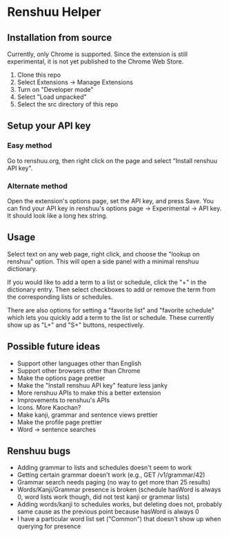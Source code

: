 # Renshuu Helper

## Installation from source

Currently, only Chrome is supported. Since the extension is still experimental,
it is not yet published to the Chrome Web Store.

1. Clone this repo
1. Select Extensions -> Manage Extensions
1. Turn on "Developer mode"
1. Select "Load unpacked"
1. Select the src directory of this repo

## Setup your API key

### Easy method

Go to renshuu.org, then right click on the page and select "Install renshuu API
key".

### Alternate method

Open the extension's options page, set the API key, and press Save. You can
find your API key in renshuu's options page -> Experimental -> API key. It
should look like a long hex string.

## Usage

Select text on any web page, right click, and choose the "lookup on renshuu"
option. This will open a side panel with a minimal renshuu dictionary.

If you would like to add a term to a list or schedule, click the "+" in the
dictionary entry. Then select checkboxes to add or remove the term from the
corresponding lists or schedules.

There are also options for setting a "favorite list" and "favorite schedule"
which lets you quickly add a term to the list or schedule. These currently show
up as "L+" and "S+" buttons, respectively.

## Possible future ideas

* Support other languages other than English
* Support other browsers other than Chrome
* Make the options page prettier
* Make the "Install renshuu API key" feature less janky
* More renshuu APIs to make this a better extension
* Improvements to renshuu's APIs
* Icons. More Kaochan?
* Make kanji, grammar and sentence views prettier
* Make the profile page prettier
* Word -> sentence searches

## Renshuu bugs

* Adding grammar to lists and schedules doesn't seem to work
* Getting certain grammar doesn't work (e.g., GET /v1/grammar/42)
* Grammar search needs paging (no way to get more than 25 results)
* Words/Kanji/Grammar presence is broken (schedule hasWord is always 0, word
  lists work though, did not test kanji or grammar lists)
* Adding words/kanji to schedules works, but deleting does not, probably same
  cause as the previous point because hasWord is always 0
* I have a particular word list set ("Common") that doesn't show up when
  querying for presence
